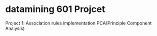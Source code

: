# datamining 601 Projcet

Project 1:
Association rules implementation
PCA(Principle Component Analysis)
